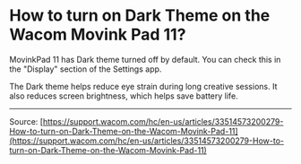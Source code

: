 # How to turn on Dark Theme on the Wacom Movink Pad 11?

MovinkPad 11 has Dark theme turned off by default. You can check this in the "Display" section of the Settings app.

The Dark theme helps reduce eye strain during long creative sessions. It also reduces screen brightness, which helps save battery life.

---
Source: [https://support.wacom.com/hc/en-us/articles/33514573200279-How-to-turn-on-Dark-Theme-on-the-Wacom-Movink-Pad-11](https://support.wacom.com/hc/en-us/articles/33514573200279-How-to-turn-on-Dark-Theme-on-the-Wacom-Movink-Pad-11)
